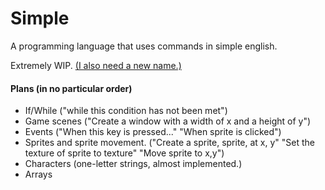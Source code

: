 # Simple
A programming language that uses commands in simple english.

Extremely WIP. [(I also need a new name.)](https://bit.ly/new-language-name-needed)

#### Plans (in no particular order)
- If/While ("while this condition has not been met")
- Game scenes ("Create a window with a width of x and a height of y")
- Events ("When this key is pressed..." "When sprite is clicked")
- Sprites and sprite movement. ("Create a sprite, sprite, at x, y" "Set the texture of sprite to texture" "Move sprite to x,y")
- Characters (one-letter strings, almost implemented.)
- Arrays
